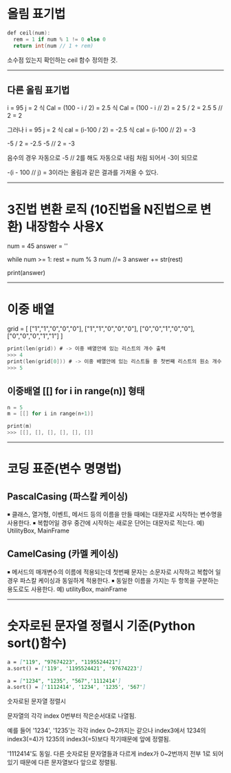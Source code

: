 # 올림 표기법

```mm
def ceil(num):
  rem = 1 if num % 1 != 0 else 0
  return int(num // 1 + rem)
```

소수점 있는지 확인하는 ceil 함수 정의한 것.

---

## 다른 올림 표기법

i = 95
j = 2
식 Cal = (100 - i / 2) = 2.5
식 Cal = (100 - i // 2) = 2
5 / 2 = 2.5
5 // 2 = 2

그러나
i = 95
j = 2
식 cal = (i-100 / 2) = -2.5
식 cal = (i-100 // 2) = -3

-5 / 2 = -2.5
-5 // 2 = -3

음수의 경우 자동으로 -5 // 2를 해도 자동으로 내림 처림 되어서 -3이 되므로

-(i - 100 // j) = 3이라는 올림과 같은 결과를 가져올 수 있다.

---

# 3진법 변환 로직 (10진법을 N진법으로 변환) 내장함수 사용X

num = 45
answer = ''

while num >= 1:
rest = num % 3
num //= 3
answer += str(rest)

print(answer)

---

# 이중 배열

grid = [
["1","1","0","0","0"],
["1","1","0","0","0"],
["0","0","1","0","0"],
["0","0","0","1","1"]
]

```mm
print(len(grid)) # -> 이중 배열안에 있는 리스트의 개수 출력
>>> 4
print(len(grid[0])) # -> 이중 배열안에 있는 리스트들 중 첫번째 리스트의 원소 개수 출력
>>> 5
```

## 이중배열 [[] for i in range(n)] 형태

```mm
n = 5
m = [[] for i in range(n+1)]

print(m)
>>> [[], [], [], [], [], []]
```

---

# 코딩 표준(변수 명명법)

## PascalCasing (파스칼 케이싱)

￭ 클래스, 열거형, 이벤트, 메서드 등의 이름을 만들 때에는 대문자로 시작하는 변수명을 사용한다.
￭ 복합어일 경우 중간에 시작하는 새로운 단어는 대문자로 적는다.
예) UtilityBox, MainFrame

## CamelCasing (카멜 케이싱)

￭ 메서드의 매개변수의 이름에 적용되는데 첫번째 문자는 소문자로 시작하고 복합어 일 경우 파스칼 케이싱과 동일하게 적용한다.
￭ 동일한 이름을 가지는 두 항목을 구분하는 용도로도 사용한다.
예) utilityBox, mainFrame

---

# 숫자로된 문자열 정렬시 기준(Python sort()함수)

```md
a = ["119", "97674223", "1195524421"]
a.sort() = ['119', '1195524421', '97674223']

a = ["1234", "1235", "567",'1112414']
a.sort() = ['1112414', '1234', '1235', '567']
```

숫자로된 문자열 정렬시

문자열의 각각 index 0번부터 작은순서대로 나열됨.

예를 들어 '1234', '1235'는 각각 index 0~2까지는 같으나 index3에서 1234의 index3(=4)가 1235의 index3(=5)보다 작기때문에 앞에 정렬됨.

'1112414'도 동일. 다른 숫자로된 문자열들과 다르게 index가 0~2번까지 전부 1로 되어있기 때문에 다른 문자열보다 앞으로 정렬됨.

